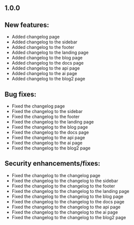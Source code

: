 ## 1.0.0

## New features:

- Added changelog page
- Added changelog to the sidebar
- Added changelog to the footer
- Added changelog to the landing page
- Added changelog to the blog page
- Added changelog to the docs page
- Added changelog to the api page
- Added changelog to the ai page
- Added changelog to the blog2 page

## Bug fixes:

- Fixed the changelog page
- Fixed the changelog to the sidebar
- Fixed the changelog to the footer
- Fixed the changelog to the landing page
- Fixed the changelog to the blog page
- Fixed the changelog to the docs page
- Fixed the changelog to the api page
- Fixed the changelog to the ai page
- Fixed the changelog to the blog2 page

## Security enhancements/fixes:

- Fixed the changelog to the changelog page
- Fixed the changelog to the changelog to the sidebar
- Fixed the changelog to the changelog to the footer
- Fixed the changelog to the changelog to the landing page
- Fixed the changelog to the changelog to the blog page
- Fixed the changelog to the changelog to the docs page
- Fixed the changelog to the changelog to the api page
- Fixed the changelog to the changelog to the ai page
- Fixed the changelog to the changelog to the blog2 page
